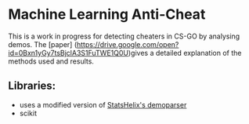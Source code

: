 # Machine Learning Anti-Cheat 
 This is a work in progress for detecting cheaters in CS-GO by analysing demos. 
 The [paper] (https://drive.google.com/open?id=0Bxn1yGy7tsBjclA3S1FuTWE1Q0U)gives a detailed explanation of the methods used and results.
## Libraries:
* uses a modified version of [StatsHelix's demoparser](https://github.com/StatsHelix/demoinfo)
* scikit


